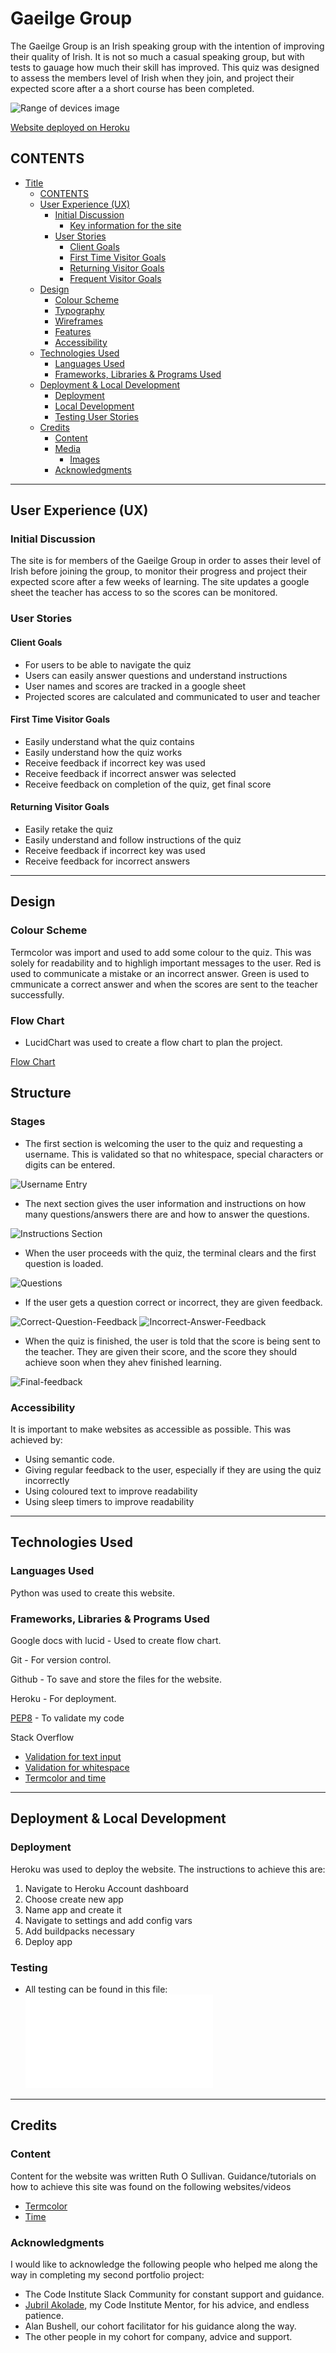 # Gaeilge Group

The Gaeilge Group is an Irish speaking group with the intention of improving their quality of Irish. It is not so much a casual speaking group, but with tests to gauage how much their skill has improved. This quiz was designed to assess the members level of Irish when they join, and project their expected score after a a short course has been completed.

![Range of devices image](/assets/documentation/am-i-responsive.png)

[Website deployed on Heroku](https://gaeilgegroup.herokuapp.com/)

## CONTENTS

- [Title](#Title)
  - [CONTENTS](#contents)
  - [User Experience (UX)](#user-experience-ux)
    - [Initial Discussion](#initial-discussion)
      - [Key information for the site](#key-information-for-the-site)
    - [User Stories](#user-stories)
      - [Client Goals](#client-goals)
      - [First Time Visitor Goals](#first-time-visitor-goals)
      - [Returning Visitor Goals](#returning-visitor-goals)
      - [Frequent Visitor Goals](#frequent-visitor-goals)
  - [Design](#design)
    - [Colour Scheme](#colour-scheme)
    - [Typography](#typography)
    - [Wireframes](#wireframes)
    - [Features](#features)
    - [Accessibility](#accessibility)
  - [Technologies Used](#technologies-used)
    - [Languages Used](#languages-used)
    - [Frameworks, Libraries \& Programs Used](#frameworks-libraries--programs-used)
  - [Deployment \& Local Development](#deployment--local-development)
    - [Deployment](#deployment)
    - [Local Development](#local-development)
    - [Testing User Stories](#testing-user-stories)
  - [Credits](#credits)
    - [Content](#content)
    - [Media](#media)
      - [Images](#images)
    - [Acknowledgments](#acknowledgments)

- - -

## User Experience (UX)

### Initial Discussion

The site is for members of the Gaeilge Group in order to asses their level of Irish before joining the group, to monitor their progress and project their expected score after a few weeks of learning. The site updates a google sheet the teacher has access to so the scores can be monitored.

### User Stories

#### Client Goals

- For users to be able to navigate the quiz
- Users can easily answer questions and understand instructions
- User names and scores are tracked in a google sheet
- Projected scores are calculated and communicated to user and teacher


#### First Time Visitor Goals

- Easily understand what the quiz contains
- Easily understand how the quiz works
- Receive feedback if incorrect key was used
- Receive feedback if incorrect answer was selected
- Receive feedback on completion of the quiz, get final score

#### Returning Visitor Goals

- Easily retake the quiz
- Easily understand and follow instructions of the quiz
- Receive feedback if incorrect key was used
- Receive feedback for incorrect answers

- - -

## Design

### Colour Scheme

Termcolor was import and used to add some colour to the quiz. This was solely for readability and to highligh important messages to the user. Red is used to communicate a mistake or an incorrect answer. Green is used to cmmunicate a correct answer and when the scores are sent to the teacher successfully.

### Flow Chart

- LucidChart was used to create a flow chart to plan the project. 

[Flow Chart](filepath)

## Structure

### Stages

- The first section is welcoming the user to the quiz and requesting a username. This is validated so that no whitespace, special characters or digits can be entered.

![Username Entry](/assets/documentation/username-entry.png)

- The next section gives the user information and instructions on how many questions/answers there are and how to answer the questions.

![Instructions Section](/assets//documentation/instructions-section.png)

- When the user proceeds with the quiz, the terminal clears and the first question is loaded.

![Questions](/assets//documentation/questions.png)

- If the user gets a question correct or incorrect, they are given feedback.

![Correct-Question-Feedback](/assets/documentation/correct-answer-feedback.png)
![Incorrect-Answer-Feedback](/assets//documentation/incorrect-answer-feedback.png)

- When the quiz is finished, the user is told that the score is being sent to the teacher. They are given their score, and the score they should achieve soon when they ahev finished learning.

![Final-feedback](/assets/documentation/result-and-feedback.png)

### Accessibility

It is important to make websites as accessible as possible. This was achieved by:

- Using semantic code.
- Giving regular feedback to the user, especially if they are using the quiz incorrectly
- Using coloured text to improve readability
- Using sleep timers to improve readability

- - -

## Technologies Used

### Languages Used

Python was used to create this website.

### Frameworks, Libraries & Programs Used

Google docs with lucid - Used to create flow chart.

Git - For version control.

Github - To save and store the files for the website.

Heroku - For deployment.

[PEP8](/assets/documentation/pep8-validation.png) - To validate my code

Stack Overflow 
- [Validation for text input](https://stackoverflow.com/questions/74211093/trying-to-validate-a-text-input-so-it-allows-characters-in-the-alphabet-only-as)
- [Validation for whitespace](https://stackoverflow.com/questions/9895775/how-to-check-for-white-space-input-in-python)
- [Termcolor and time](https://stackoverflow.com/questions/55958822/how-do-i-type-one-letter-at-a-time-for-an-input-in-python)

- - -

## Deployment & Local Development

### Deployment

Heroku was used to deploy the website. The instructions to achieve this are:

1. Navigate to Heroku Account dashboard
2. Choose create new app
3. Name app and create it
4. Navigate to settings and add config vars
5. Add buildpacks necessary
6. Deploy app

### Testing
- All testing can be found in this file:
![Testing](/TESTING.md)

- - -

## Credits

### Content

Content for the website was written Ruth O Sullivan.
Guidance/tutorials on how to achieve this site was found on the following websites/videos
- [Termcolor](https://pypi.org/project/termcolor/)
- [Time](https://www.programiz.com/python-programming/time)

### Acknowledgments

I would like to acknowledge the following people who helped me along the way in completing my second portfolio project:

- The Code Institute Slack Community for constant support and guidance.
- [Jubril Akolade](https://github.com/Jubrillionaire), my Code Institute Mentor, for his advice, and endless patience.
- Alan Bushell, our cohort facilitator for his guidance along the way.
- The other people in my cohort for company, advice and support.
